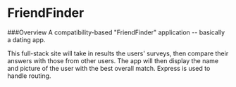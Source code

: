 # FriendFinder

###Overview
 A compatibility-based "FriendFinder" application -- basically a dating app. 

 This full-stack site will take in results the users' surveys, then compare their answers with those from other users.
 The app will then display the name and picture of the user with the best overall match. Express is used to handle routing.
